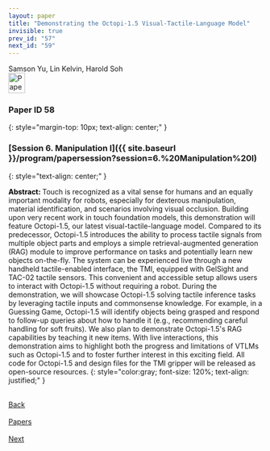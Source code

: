 ```yaml
---
layout: paper
title: "Demonstrating the Octopi-1.5 Visual-Tactile-Language Model"
invisible: true
prev_id: "57"
next_id: "59"
---
```

<div class="paper-authors">
  <div class="paper-author-box">
    <div class="paper-author-name">Samson Yu, Lin Kelvin, Harold Soh</div>
    <div class="paper-author-uni"></div>
  </div>
</div>

<div class="paper-pdf">
  <div>
    <a href="https://www.roboticsproceedings.org/rss21/p058.pdf" title="Download PDF" target="_blank">
      <img src="{{ site.baseurl }}/images/paper_link_cardinal_red.png" alt="Paper PDF" width="33" height="40" />
    </a>
  </div>
</div>

### Paper ID 58
{: style="margin-top: 10px; text-align: center;" }

### [Session 6. Manipulation I]({{ site.baseurl }}/program/papersession?session=6.%20Manipulation%20I)
{: style="text-align: center;" }

<b style="color: black;">Abstract: </b>Touch is recognized as a vital sense for humans and an equally important modality for robots, especially for dexterous manipulation, material identification, and scenarios involving visual occlusion. Building upon very recent work in touch foundation models, this demonstration will feature Octopi-1.5, our latest visual-tactile-language model. Compared to its predecessor, Octopi-1.5 introduces the ability to process tactile signals from multiple object parts and employs a simple retrieval-augmented generation (RAG) module to improve performance on tasks and potentially learn new objects on-the-fly. The system can be experienced live through a new handheld tactile-enabled interface, the TMI, equipped with GelSight and TAC-02 tactile sensors. This convenient and accessible setup allows users to interact with Octopi-1.5 without requiring a robot. During the demonstration, we will showcase Octopi-1.5 solving tactile inference tasks by leveraging tactile inputs and commonsense knowledge. For example, in a Guessing Game, Octopi-1.5 will identify objects being grasped and respond to follow-up queries about how to handle it (e.g., recommending careful handling for soft fruits). We also plan to demonstrate Octopi-1.5's RAG capabilities by teaching it new items. With live interactions, this demonstration aims to highlight both the progress and limitations of VTLMs such as Octopi-1.5  and to foster further interest in this exciting field. All code for Octopi-1.5 and design files for the TMI gripper will be released as open-source resources.
{: style="color:gray; font-size: 120%; text-align: justified;" }

<div class="paper-menu">
  <div class="paper-menu-inner">
    <a href="{{ site.baseurl }}/program/papers/57/" title="Previous Paper">
            <div class="paper-menu-icon">
                <i class="fa fa-chevron-left"></i><br>
                <span class="paper-menu-label">Back</span>
            </div>
        </a>
    <a href="{{ site.baseurl }}/program/papers" title="All Papers">
      <div class="paper-menu-icon">
        <i class="fa fa-list"></i><br>
        <span class="paper-menu-label">Papers</span>
      </div>
    </a>
    <a href="{{ site.baseurl }}/program/papers/59/" title="Next Paper">
            <div class="paper-menu-icon">
                <i class="fa fa-chevron-right"></i><br>
                <span class="paper-menu-label">Next</span>
            </div>
        </a>
  </div>
</div>
